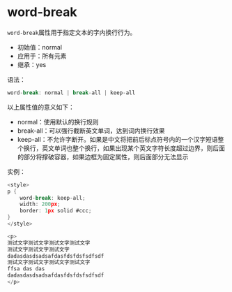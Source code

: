 word-break
========

`word-break`属性用于指定文本的字内换行行为。

 - 初始值：normal
 - 应用于：所有元素
 - 继承：yes

语法：

```c
word-break: normal | break-all | keep-all
```

以上属性值的意义如下：

 - normal：使用默认的换行规则
 - break-all：可以强行截断英文单词，达到词内换行效果
 - keep-all：不允许字断开。如果是中文将把前后标点符号内的一个汉字短语整个换行，英文单词也整个换行，如果出现某个英文字符长度超过边界，则后面的部分将撑破容器，如果边框为固定属性，则后面部分无法显示

实例：

```c
<style>
p {
	word-break: keep-all;
	width: 200px;
	border: 1px solid #ccc;
}
</style>

<p>
测试文字测试文字测试文字测试文字
测试文字测试文字测试文字
dadasdasdsadsafdasfdsfdsfsdfsdf
测试文字测试文字测试文字测试文字
ffsa das das 
dadasdasdsadsafdasfdsfdsfsdfsdf
</p>
```